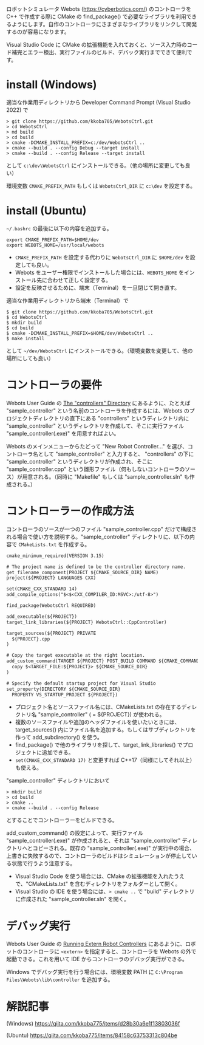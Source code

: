 ロボットシミュレータ Webots (https://cyberbotics.com/) のコントローラを C++ で作成する際に CMake の find_package() で必要なライブラリを利用できるようにします。自作のコントローラにさまざまなライブラリをリンクして開発するのが容易になります。

Visual Studio Code に CMake の拡張機能を入れておくと、ソース入力時のコード補完とエラー検出、実行ファイルのビルド、デバック実行までできて便利です。

# install (Windows)

適当な作業用ディレクトリから Developer Command Prompt (Visual Studio 2022) で
```
> git clone https://github.com/kkoba705/WebotsCtrl.git
> cd WebotsCtrl
> md build
> cd build
> cmake -DCMAKE_INSTALL_PREFIX=c:/dev/WebotsCtrl ..
> cmake --build . --config Debug --target install
> cmake --build . --config Release --target install
```
として ```c:\dev\WebotsCtrl``` にインストールできる。（他の場所に変更しても良い）

環境変数 ```CMAKE_PREFIX_PATH``` もしくは  ```WebotsCtrl_DIR``` に ```c:\dev``` を設定する。


# install (Ubuntu)
```~/.bashrc``` の最後に以下の内容を追加する。
```
export CMAKE_PREFIX_PATH=$HOME/dev
export WEBOTS_HOME=/usr/local/webots
```
- ```CMAKE_PREFIX_PATH``` を設定する代わりに ```WebotsCtrl_DIR``` に ```$HOME/dev``` を設定しても良い。
- Webots をユーザー権限でインストールした場合には、```WEBOTS_HOME``` をインストール先に合わせて正しく設定する。
- 設定を反映させるために、端末（Terminal）を一旦閉じて開き直す。

適当な作業用ディレクトリから端末（Terminal）で
```
$ git clone https://github.com/kkoba705/WebotsCtrl.git
$ cd WebotsCtrl
$ mkdir build
$ cd build
$ cmake -DCMAKE_INSTALL_PREFIX=$HOME/dev/WebotsCtrl ..
$ make install
```

として ```~/dev/WebotsCtrl``` にインストールできる。（環境変数を変更して、他の場所にしても良い）

# コントローラの要件
Webots User Guide の [The "controllers" Directory](https://cyberbotics.com/doc/guide/the-standard-file-hierarchy-of-a-project#the-controllers-directory) にあるように、たとえば "sample_controller" という名前のコントローラを作成するには、Webots のプロジェクトディレクトリの直下にある "controllers" というディレクトリ内に "sample_controller" というディレクトリを作成して、そこに実行ファイル "sample_controller(.exe)" を用意すればよい。

Webots のメインメニューからたどって "New Robot Controller..." を選び、コントローラ名として "sample_controller" と入力すると、 "controllers" の下に "sample_controller" というディレクトリが作成され、そこに "sample_controller.cpp" という雛形ファイル（何もしないコントローラのソース）が用意される。（同時に "Makefile" もしくは "sample_controller.sln" も作成される。）

# コントローラーの作成方法
コントローラのソースが一つのファイル "sample_controller.cpp" だけで構成される場合で使い方を説明する。"sample_controller" ディレクトリに、以下の内容で ```CMakeLists.txt``` を作成する。
```CMakeLists.txt
cmake_minimum_required(VERSION 3.15)

# The project name is defined to be the controller directory name.
get_filename_component(PROJECT ${CMAKE_SOURCE_DIR} NAME)
project(${PROJECT} LANGUAGES CXX)

set(CMAKE_CXX_STANDARD 14)
add_compile_options("$<$<CXX_COMPILER_ID:MSVC>:/utf-8>")

find_package(WebotsCtrl REQUIRED)

add_executable(${PROJECT})
target_link_libraries(${PROJECT} WebotsCtrl::CppController)

target_sources(${PROJECT} PRIVATE
  ${PROJECT}.cpp
)

# Copy the target executable at the right location.
add_custom_command(TARGET ${PROJECT} POST_BUILD COMMAND ${CMAKE_COMMAND} -E
  copy $<TARGET_FILE:${PROJECT}> ${CMAKE_SOURCE_DIR}
)

# Specify the default startup project for Visual Studio
set_property(DIRECTORY ${CMAKE_SOURCE_DIR} 
  PROPERTY VS_STARTUP_PROJECT ${PROJECT})
```
* プロジェクト名とソースファイル名には、CMakeLists.txt の存在するディレクトリ名  "sample_controller" ( = ${PROJECT}) が使われる。
* 複数のソースファイルや追加のヘッダファイルを使いたいときには、target_sources() 内にファイル名を追加する。もしくはサブディレクトリを作って add_subdirectory() を使う。
* find_package() で他のライブラリを探して、target_link_libraries() でプロジェクトに追加できる。
* ```set(CMAKE_CXX_STANDARD 17)``` と変更すれば C++17（同様にしてそれ以上）も使える。

"sample_controller" ディレクトリにおいて
```
> mkdir build
> cd build
> cmake ..
> cmake --build . --config Release
```
とすることでコントローラーをビルドできる。

add_custom_command() の設定によって、実行ファイル "sample_controller(.exe)" が作成されると、それは "sample_controller" ディレクトリへとコピーされる。既存の "sample_controller(.exe)" が実行中の場合、上書きに失敗するので、コントローラのビルドはシミュレーションが停止している状態で行うよう注意する。

* Visual Studio Code を使う場合には、CMake の拡張機能を入れたうえで、"CMakeLists.txt" を含むディレクトリをフォルダーとして開く。
* Visual Studio の IDE を使う場合には、```> cmake ..``` で "build" ディレクトリに作成された "sample_controller.sln" を開く。

# デバッグ実行

Webots User Guide の [Running Extern Robot Controllers](https://cyberbotics.com/doc/guide/running-extern-robot-controllers) にあるように、ロボットのコントローラに `<extern>` を指定すると、コントローラを Webots の外で起動できる。これを用いて IDE からコントローラのデバッグ実行ができる。

Windows でデバッグ実行を行う場合には、環境変数 PATH に ```C:\Program Files\Webots\lib\controller``` を追加する。


# 解説記事

(Windows) https://qiita.com/kkoba775/items/d28b30a6e1f13803036f

(Ubuntu) https://qiita.com/kkoba775/items/84158c63753313c804be
